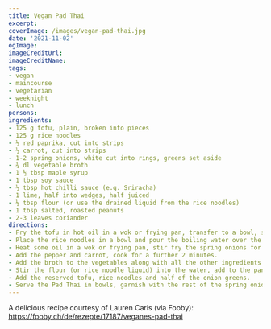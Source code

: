 ```yaml
---
title: Vegan Pad Thai
excerpt:
coverImage: /images/vegan-pad-thai.jpg
date: '2021-11-02'
ogImage:
imageCreditUrl:
imageCreditName:
tags:
- vegan
- maincourse
- vegetarian
- weeknight
- lunch
persons:
ingredients:
- 125 g tofu, plain, broken into pieces
- 125 g rice noodles
- ½ red paprika, cut into strips
- ½ carrot, cut into strips
- 1-2 spring onions, white cut into rings, greens set aside
- ¾ dl vegetable broth
- 1 ½ tbsp maple syrup
- 1 tbsp soy sauce
- ½ tbsp hot chilli sauce (e.g. Sriracha)
- 1 lime, half into wedges, half juiced
- ½ tbsp flour (or use the drained liquid from the rice noodles)
- 1 tbsp salted, roasted peanuts
- 2-3 leaves coriander
directions:
- Fry the tofu in hot oil in a wok or frying pan, transfer to a bowl, set aside.
- Place the rice noodles in a bowl and pour the boiling water over the top, cover and leave to absorb for approx. 10 minutes, drain, set aside. Keep a little of the drained liquid for the sauce if not using flour.
- Heat some oil in a wok or frying pan, stir fry the spring onions for approx. 1 minute.
- Add the pepper and carrot, cook for a further 2 minutes.
- Add the broth to the vegetables along with all the other ingredients up to and including the lime juice, bring to the boil.
- Stir the flour (or rice noodle liquid) into the water, add to the pan, bring to the boil, simmer for several minutes.
- Add the reserved tofu, rice noodles and half of the onion greens.
- Serve the Pad Thai in bowls, garnish with the rest of the spring onions, lime wedges, peanuts and coriander.
---
```


A delicious recipe courtesy of Lauren Caris (via Fooby): https://fooby.ch/de/rezepte/17187/veganes-pad-thai